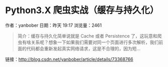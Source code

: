 #  Python3.X 爬虫实战（缓存与持久化）
作者：yanbober
日期：昨天 19:17
浏览量：2461
> 简介：缓存与持久化简单说就是 Cache 或者 Persistence 了，这玩意和爬虫有啥关系呢？想象一下如果我们需要对同一个页面进行多次解析，我们前面的代码都会重新发起真实网络请求，这是不合理的，因为短...

 链接：http://blog.csdn.net/yanbober/article/details/73368766
